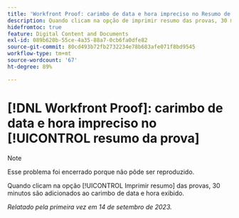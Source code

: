 ```yaml
---
title: 'Workfront Proof: carimbo de data e hora impreciso no Resumo de prova'
description: Quando clicam na opção de imprimir resumo das provas, 30 minutos são adicionados ao carimbo de data e hora exibido.
hidefromtoc: true
feature: Digital Content and Documents
exl-id: 089b620b-55ce-4a35-88a7-0cb6fa0dfe82
source-git-commit: 80cd493b72fb2732234e78b683afe071f8bd9545
workflow-type: tm+mt
source-wordcount: '67'
ht-degree: 89%

---
```


# [!DNL Workfront Proof]: carimbo de data e hora impreciso no [!UICONTROL resumo da prova]

>[!NOTE]
>
>Esse problema foi encerrado porque não pôde ser reproduzido.

Quando clicam na opção [!UICONTROL Imprimir resumo] das provas, 30 minutos são adicionados ao carimbo de data e hora exibido.

_Relatado pela primeira vez em 14 de setembro de 2023._
